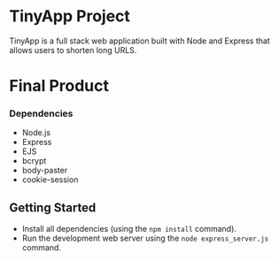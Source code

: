 # TinyApp Project

TinyApp is a full stack web application built with Node and Express that allows users to shorten long URLS. 

# Final Product


### Dependencies
- Node.js
- Express
- EJS
- bcrypt
- body-paster
- cookie-session

## Getting Started
- Install all dependencies (using the `npm install` command).
- Run the development web server using the `node express_server.js` command.

